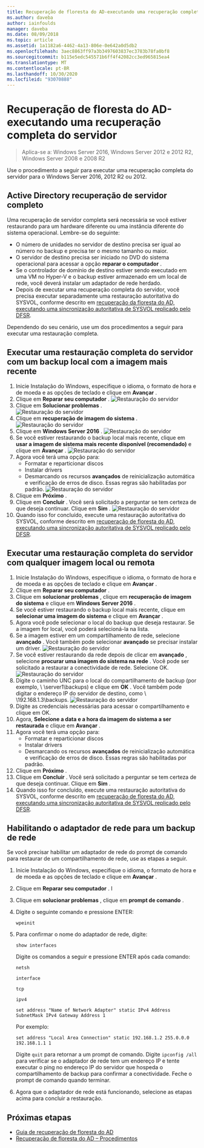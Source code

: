 ```yaml
---
title: Recuperação de floresta do AD-executando uma recuperação completa do servidor
ms.author: daveba
author: iainfoulds
manager: daveba
ms.date: 08/09/2018
ms.topic: article
ms.assetid: 1a1182a6-4462-4a13-806e-0e642a0d5db2
ms.openlocfilehash: 3aec8863ff97a3b3497603837ec3783b78fa0bf8
ms.sourcegitcommit: b115e5edc545571b6ff4f42082cc3ed965815ea4
ms.translationtype: MT
ms.contentlocale: pt-BR
ms.lasthandoff: 10/30/2020
ms.locfileid: "93070888"
---
```

# <a name="ad-forest-recovery---performing-a-full-server-recovery"></a>Recuperação de floresta do AD-executando uma recuperação completa do servidor

>Aplica-se a: Windows Server 2016, Windows Server 2012 e 2012 R2, Windows Server 2008 e 2008 R2

Use o procedimento a seguir para executar uma recuperação completa do servidor para o Windows Server 2016, 2012 R2 ou 2012.

## <a name="active-directory-full-server-recovery"></a>Active Directory recuperação de servidor completo

Uma recuperação de servidor completa será necessária se você estiver restaurando para um hardware diferente ou uma instância diferente do sistema operacional. Lembre-se do seguinte:

- O número de unidades no servidor de destino precisa ser igual ao número no backup e precisa ter o mesmo tamanho ou maior.
- O servidor de destino precisa ser iniciado no DVD do sistema operacional para acessar a opção **reparar o computador** .
- Se o controlador de domínio de destino estiver sendo executado em uma VM no Hyper-V e o backup estiver armazenado em um local de rede, você deverá instalar um adaptador de rede herdado.
- Depois de executar uma recuperação completa do servidor, você precisa executar separadamente uma restauração autoritativa do SYSVOL, conforme descrito em [recuperação da floresta do AD, executando uma sincronização autoritativa de SYSVOL replicado pelo DFSR](AD-Forest-Recovery-Authoritative-Recovery-SYSVOL.md).

Dependendo do seu cenário, use um dos procedimentos a seguir para executar uma restauração completa.

## <a name="perform-a-full-server-restore-with-a-local-backup-with-the-latest-image"></a>Executar uma restauração completa do servidor com um backup local com a imagem mais recente

1. Inicie Instalação do Windows, especifique o idioma, o formato de hora e de moeda e as opções de teclado e clique em **Avançar** .
2. Clique em **Reparar seu computador** .
   ![Restauração do servidor](media/AD-Forest-Recovery-Perform-a-Full-Recovery/restore1.png)
3. Clique em **Solucionar problemas** .</br>
   ![Restauração do servidor](media/AD-Forest-Recovery-Perform-a-Full-Recovery/restore2.png)
4. Clique em **recuperação de imagem do sistema** .</br>
   ![Restauração do servidor](media/AD-Forest-Recovery-Perform-a-Full-Recovery/restore3.png)
5. Clique em **Windows Server 2016** .
   ![Restauração do servidor](media/AD-Forest-Recovery-Perform-a-Full-Recovery/restore4.png)
6. Se você estiver restaurando o backup local mais recente, clique em **usar a imagem de sistema mais recente disponível (recomendado)** e clique em **Avançar** .
   ![Restauração do servidor](media/AD-Forest-Recovery-Perform-a-Full-Recovery/restore5.png)
7. Agora você terá uma opção para:
   -  Formatar e reparticionar discos
   -  Instalar drivers
   -  Desmarcando os recursos **avançados** de reinicialização automática e verificação de erros de disco. Essas regras são habilitadas por padrão.
   ![Restauração do servidor](media/AD-Forest-Recovery-Perform-a-Full-Recovery/restore6.png)
8. Clique em **Próximo** .
9. Clique em **Concluir** . Você será solicitado a perguntar se tem certeza de que deseja continuar. Clique em **Sim** .
   ![Restauração do servidor](media/AD-Forest-Recovery-Perform-a-Full-Recovery/restore11.png)
10. Quando isso for concluído, execute uma restauração autoritativa do SYSVOL, conforme descrito em [recuperação de floresta do AD, executando uma sincronização autoritativa de SYSVOL replicado pelo DFSR](AD-Forest-Recovery-Authoritative-Recovery-SYSVOL.md).

## <a name="perform-a-full-server-restore-with-any-image-local-or-remote"></a>Executar uma restauração completa do servidor com qualquer imagem local ou remota

1. Inicie Instalação do Windows, especifique o idioma, o formato de hora e de moeda e as opções de teclado e clique em **Avançar** .
2. Clique em **Reparar seu computador** .</br>
3. Clique em **solucionar problemas** , clique em **recuperação de imagem do sistema** e clique em **Windows Server 2016** .
4. Se você estiver restaurando o backup local mais recente, clique em **selecionar uma imagem do sistema** e clique em **Avançar** .
5. Agora você pode selecionar o local do backup que deseja restaurar. Se a imagem for local, você poderá selecioná-la na lista.
6. Se a imagem estiver em um compartilhamento de rede, selecione **avançado** . Você também pode selecionar **avançado** se precisar instalar um driver.
   ![Restauração do servidor](media/AD-Forest-Recovery-Perform-a-Full-Recovery/restore7.png)
7. Se você estiver restaurando da rede depois de clicar em **avançado** , selecione **procurar uma imagem do sistema na rede** . Você pode ser solicitado a restaurar a conectividade de rede. Selecione OK. </br>
   ![Restauração do servidor](media/AD-Forest-Recovery-Perform-a-Full-Recovery/restore8.png)
8. Digite o caminho UNC para o local do compartilhamento de backup (por exemplo, \\ \server1\backups) e clique em **OK** . Você também pode digitar o endereço IP do servidor de destino, como \\ \192.168.1.3\backups.
   ![Restauração do servidor](media/AD-Forest-Recovery-Perform-a-Full-Recovery/restore9.png)
9. Digite as credenciais necessárias para acessar o compartilhamento e clique em OK.
10. Agora, **Selecione a data e a hora da imagem do sistema a ser restaurada** e clique em **Avançar** .
11. Agora você terá uma opção para:
    - Formatar e reparticionar discos
    - Instalar drivers
    - Desmarcando os recursos **avançados** de reinicialização automática e verificação de erros de disco. Essas regras são habilitadas por padrão.
12. Clique em **Próximo** .
13. Clique em **Concluir** . Você será solicitado a perguntar se tem certeza de que deseja continuar. Clique em **Sim** .
14. Quando isso for concluído, execute uma restauração autoritativa do SYSVOL, conforme descrito em [recuperação de floresta do AD, executando uma sincronização autoritativa de SYSVOL replicado pelo DFSR](AD-Forest-Recovery-Authoritative-Recovery-SYSVOL.md).

## <a name="enabling-the-network-adapter-for-a-network-backup"></a>Habilitando o adaptador de rede para um backup de rede

Se você precisar habilitar um adaptador de rede do prompt de comando para restaurar de um compartilhamento de rede, use as etapas a seguir.

1. Inicie Instalação do Windows, especifique o idioma, o formato de hora e de moeda e as opções de teclado e clique em **Avançar** .
2. Clique em **Reparar seu computador** . I
3. Clique em **solucionar problemas** , clique em **prompt de comando** .
4. Digite o seguinte comando e pressione ENTER:

   ```
   wpeinit
   ```

5. Para confirmar o nome do adaptador de rede, digite:

   ```
   show interfaces
   ```

   Digite os comandos a seguir e pressione ENTER após cada comando:

   ```
   netsh
   ```

   ```
   interface
   ```

   ```
   tcp
   ```

   ```
   ipv4
   ```

   ```
   set address "Name of Network Adapter" static IPv4 Address SubnetMask IPv4 Gateway Address 1
   ```

   Por exemplo: 

   ```
   set address "Local Area Connection" static 192.168.1.2 255.0.0.0 192.168.1.1 1
   ```

   Digite `quit` para retornar a um prompt de comando. Digite `ipconfig /all` para verificar se o adaptador de rede tem um endereço IP e tente executar o ping no endereço IP do servidor que hospeda o compartilhamento de backup para confirmar a conectividade. Feche o prompt de comando quando terminar.

6. Agora que o adaptador de rede está funcionando, selecione as etapas acima para concluir a restauração.

## <a name="next-steps"></a>Próximas etapas

- [Guia de recuperação de floresta do AD](AD-Forest-Recovery-Guide.md)
- [Recuperação de floresta do AD – Procedimentos](AD-Forest-Recovery-Procedures.md)
